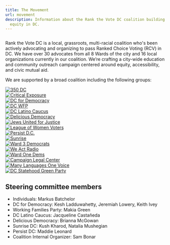```yaml
---
title: The Movement
url: movement
description: Information about the Rank the Vote DC coalition building election
  equity in DC.
---
```

<img src="/static/img/organizers.jpg" alt="">

Rank the Vote DC is a local, grassroots, multi-racial coalition who's been actively advocating and organizing to pass Ranked Choice Voting (RCV) in DC. We have over 30 advocates from all 8 Wards of the city and 16 local organizations currently in our coalition. We’re crafting a city-wide education and community outreach campaign centered around equity, accessibility, and civic mutual aid.

We are supported by a broad coalition including the following groups:  

<div class="bg-white">
  <div class="max-w-7xl mx-auto py-12 px-4 sm:px-6 lg:px-8">
    <div class="grid grid-cols-2 gap-8 md:grid-cols-4 lg:grid-cols-3">
      <div class="col-span-2 flex justify-center md:col-span-3 lg:col-span-1">
        <a href="https://350.org/take-it-from-dc-local-climate-action-works/" target="_blank">
          <img class="h-20" src="/static/img/350dc-logo.png" alt="350 DC" title="350 DC">
      </div>
    </a>
      <div class="col-span-2 flex justify-center md:col-span-3 lg:col-span-1">
        <a href="https://criticalexposure.org/" target="_blank">
          <img class="h-20" src="/static/img/ce-logo.jpeg" title="Critical Exposure" alt="Critical Exposure">
        </a>
      </div>
      <div class="col-span-2 flex justify-center md:col-span-3 lg:col-span-1">
        <a href="https://dcfordemocracy.org/" target="_blank">
          <img class="h-20" src="/static/img/dc-for-democracy-dc4d-logo.png" title="DC for Democracy" alt="DC for Democracy">
        </a>
      </div>
      <div class="col-span-2 flex justify-center md:col-span-3 lg:col-span-1">
        <a href="https://twitter.com/dcwfp?lang=en" target="_blank">
          <img class="h-20" src="/static/img/dc-wfp-logo-wide-purple.png" title="DC WFP" alt="DC WFP">
        </a>
      </div>
      <div class="col-span-2 flex justify-center md:col-span-3 lg:col-span-1">
        <a href="https://www.dclatinocaucus.org/" target="_blank">
          <img class="h-20" src="/static/img/dclc-logo.png" alt="DC Latino Caucus" title="DC Latino Caucus">
      </div>
    </a>
      <div class="col-span-2 flex justify-center md:col-span-3 lg:col-span-1">
        <a href="https://www.deliciousdemocracy.com/" target="_blank">
          <img class="h-20" src="/static/img/delicous-democracy-transparent_1-2x.png" alt="Delicious Democracy" title="Delicious Democracy">
        </a>
      </div>
      <div class="col-span-2 flex justify-center md:col-span-3 lg:col-span-1">
        <a href="https://jufj.org/where-we-work/washington-dc/" target="_blank">
          <img class="h-20" src="/static/img/jufj-logo-square.png" alt="Jews United for Justice" title="Jews United for Justice">
        </a>
      </div>
      <div class="col-span-2 flex justify-center md:col-span-3 lg:col-span-1">
        <a href="https://www.lwvdc.org/" target="_blank">
          <img class="h-20" src="/static/img/league-of-women-voters-logo.png" alt="League of Women Voters" title="League of Women Voters">
        </a>
      </div>
      <div class="col-span-2 flex justify-center md:col-span-3 lg:col-span-1">
        <a href="https://www.persistdc.org/" target="_blank">
          <img class="h-20" src="/static/img/persist-dc-logo.png" alt="Persist D.C." title="Persist D.C.">
        </a>
      </div>
      <div class="col-span-2 flex justify-center md:col-span-3 lg:col-span-1">
        <a href="https://dc.sunrisemovement.org/" target="_blank">
          <img class="h-20" src="/static/img/sunrise_primaryname_grey.png" alt="Sunrise" title="Sunrise">
        </a>
      </div>
      <div class="col-span-2 flex justify-center md:col-span-3 lg:col-span-1">
        <a href="https://www.ward3democrats.org/" target="_blank">
          <img class="h-20" src="/static/img/ward-3-democrats-logo.png" alt="Ward 3 Democrats" title="Ward 3 Democrats">
        </a>
      </div>
      <div class="col-span-2 flex justify-center md:col-span-3 lg:col-span-1">
        <a href="http://www.weactradio.com/" target="_blank">
          <img class="h-20" src="/static/img/we-act-radio-logo.png" alt="We Act Radio" title="We Act Radio">
        </a>
      </div>
      <div class="col-span-2 flex justify-center md:col-span-3 lg:col-span-1">
        <a href="https://www.wardonedemocrats.org/" target="_blank">
          <img class="h-20" src="/static/img/ward-one-dems.png" alt="Ward One Dems" title="Ward One Dems">
        </a>
      </div>
      <div class="col-span-2 flex justify-center md:col-span-3 lg:col-span-1">
        <a href="https://campaignlegal.org/" target="_blank">
          <img class="h-20" src="/static/img/clc.png" alt="Campaign Legal Center" title="Campaign Legal Center">
        </a>
      </div>
      <div class="col-span-2 flex justify-center md:col-span-3 lg:col-span-1">
        <a href="https://www.mlovdc.org/" target="_blank">
          <img class="h-20" src="/static/img/many-languages-one-voice.png" alt="Many Languages One Voice" title="Many Languages One Voice">
        </a>
      </div>
      <div class="col-span-2 flex justify-center md:col-span-3 lg:col-span-1">
        <a href="http://dcstatehoodgreen.org/" target="_blank">
          <img class="h-20" src="/static/img/green-party.png" alt="DC Statehood Green Party" title="DC Statehood Green Party">
        </a>
      </div>
    </div>
  </div>
</div>

## Steering committee members
- Individuals: Markus Batchelor
- DC for Democracy: Kesh Ladduwahetty, Jeremiah Lowery, Keith Ivey
- Working Families Party: Makia Green
- DC Latino Caucus: Jacqueline Castañeda
- Delicious Democracy: Brianna McGowan
- Sunrise DC: Kush Kharod, Natalia Mushegian
- Persist DC: Maddie Leonard
- Coalition Internal Organizer: Sam Bonar